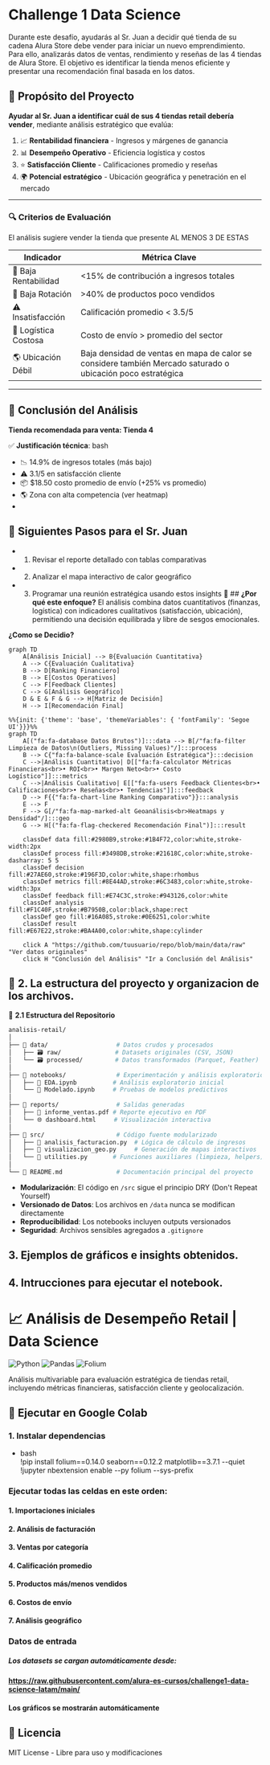 # Challenge 1 Data Science
Durante este desafío, ayudarás al Sr. Juan a decidir qué tienda de su cadena Alura Store debe vender para iniciar un nuevo emprendimiento. Para ello, analizarás datos de ventas, rendimiento y reseñas de las 4 tiendas de Alura Store. El objetivo es identificar la tienda menos eficiente y presentar una recomendación final basada en los datos.
 ## 🎯 **Propósito del Proyecto**

 **Ayudar al Sr. Juan a identificar cuál de sus 4 tiendas retail debería vender**, mediante análisis estratégico que evalúa:

1. 📈 **Rentabilidad financiera** - Ingresos y márgenes de ganancia
2. 📊 **Desempeño Operativo** - Eficiencia logística y costos
3. ⭐ **Satisfacción Cliente** - Calificaciones promedio y reseñas
4. 🌍 **Potencial estratégico** - Ubicación geográfica y penetración en el mercado

---

### 🔍 **Criterios de Evaluación**
El análisis sugiere vender la tienda que presente AL MENOS 3 DE ESTAS

| Indicador               | Métrica Clave                          | 
|-------------------------|----------------------------------------|
| 🔴 Baja Rentabilidad    | <15% de contribución a ingresos totales |
| 🚫 Baja Rotación        | >40% de productos poco vendidos        |
| ⚠️ Insatisfacción       | Calificación promedio < 3.5/5          |
| 📍 Logística Costosa    | Costo de envío > promedio del sector    |
| 🌎 Ubicación Débil      | Baja densidad de ventas en mapa de calor se considere también Mercado saturado o ubicación poco estratégica|

---

## 📌 **Conclusión del Análisis** 
**Tienda recomendada para venta: Tienda 4**  

✅ **Justificación técnica**:
bash
- 📉 14.9% de ingresos totales (más bajo)
- ⚠️ 3.1/5 en satisfacción cliente 
- 📦 $18.50 costo promedio de envío (+25% vs promedio)
- 🌎 Zona con alta competencia (ver heatmap)
- 
## 📄 **Siguientes Pasos para el Sr. Juan**
- 1. Revisar el reporte detallado con tablas comparativas
- 2. Analizar el mapa interactivo de calor geográfico
- 3. Programar una reunión estratégica usando estos insights 
🔗 ## **¿Por qué este enfoque?**
El análisis combina datos cuantitativos (finanzas, logística) con indicadores cualitativos (satisfacción, ubicación), permitiendo una decisión equilibrada y libre de sesgos emocionales.

**¿Como se Decidio?**

``` mermaid
graph TD
    A[Análisis Inicial] --> B{Evaluación Cuantitativa}
    A --> C{Evaluación Cualitativa}
    B --> D[Ranking Financiero]
    B --> E[Costos Operativos]
    C --> F[Feedback Clientes]
    C --> G[Análisis Geográfico]
    D & E & F & G --> H[Matriz de Decisión]
    H --> I[Recomendación Final]
```

```mermaid
%%{init: {'theme': 'base', 'themeVariables': { 'fontFamily': 'Segoe UI'}}}%%
graph TD
    A[("fa:fa-database Datos Brutos")]:::data --> B[/"fa:fa-filter Limpieza de Datos\n(Outliers, Missing Values)"/]:::process
    B --> C{"fa:fa-balance-scale Evaluación Estratégica"}:::decision
    C -->|Análisis Cuantitativo| D[["fa:fa-calculator Métricas Financieras<br>• ROI<br>• Margen Neto<br>• Costo Logístico"]]:::metrics
    C -->|Análisis Cualitativo| E[["fa:fa-users Feedback Clientes<br>• Calificaciones<br>• Reseñas<br>• Tendencias"]]:::feedback
    D --> F{{"fa:fa-chart-line Ranking Comparativo"}}:::analysis
    E --> F
    F --> G[/"fa:fa-map-marked-alt Geoanálisis<br>Heatmaps y Densidad"/]:::geo
    G --> H[("fa:fa-flag-checkered Recomendación Final")]:::result

    classDef data fill:#2980B9,stroke:#1B4F72,color:white,stroke-width:2px
    classDef process fill:#3498DB,stroke:#21618C,color:white,stroke-dasharray: 5 5
    classDef decision fill:#27AE60,stroke:#196F3D,color:white,shape:rhombus
    classDef metrics fill:#8E44AD,stroke:#6C3483,color:white,stroke-width:3px
    classDef feedback fill:#E74C3C,stroke:#943126,color:white
    classDef analysis fill:#F1C40F,stroke:#B7950B,color:black,shape:rect
    classDef geo fill:#16A085,stroke:#0E6251,color:white
    classDef result fill:#E67E22,stroke:#BA4A00,color:white,shape:cylinder

    click A "https://github.com/tuusuario/repo/blob/main/data/raw" "Ver datos originales"
    click H "Conclusión del Análisis" "Ir a Conclusión del Análisis"
```
## 📂 **2. La estructura del proyecto y organizacion de los archivos.**
 📁 **2.1 Estructura del Repositorio**

``` bash
analisis-retail/
│
├── 📂 data/                   # Datos crudos y procesados
│   ├── 🗃️ raw/               # Datasets originales (CSV, JSON)
│   └── 🗃️ processed/         # Datos transformados (Parquet, Feather)
│
├── 📂 notebooks/              # Experimentación y análisis exploratorio
│   ├── 📘 EDA.ipynb          # Análisis exploratorio inicial
│   └── 📘 Modelado.ipynb     # Pruebas de modelos predictivos
│
├── 📂 reports/                # Salidas generadas
│   ├── 📄 informe_ventas.pdf # Reporte ejecutivo en PDF
│   └── 🌐 dashboard.html     # Visualización interactiva
│
├── 📂 src/                    # Código fuente modularizado
│   ├── 🐍 analisis_facturacion.py  # Lógica de cálculo de ingresos
│   ├── 🐍 visualizacion_geo.py     # Generación de mapas interactivos
│   └── 🐍 utilities.py       # Funciones auxiliares (limpieza, helpers)
│
└── 📄 README.md               # Documentación principal del proyecto
```
- **Modularización**: El código en `/src` sigue el principio DRY (Don't Repeat Yourself)
- **Versionado de Datos**: Los archivos en `/data` nunca se modifican directamente
- **Reproducibilidad**: Los notebooks incluyen outputs versionados
- **Seguridad**: Archivos sensibles agregados a `.gitignore`

## 3. Ejemplos de gráficos  e insights obtenidos.

## 4. Intrucciones  para  ejecutar el notebook.
# 📈 Análisis de Desempeño Retail | Data Science

![Python](https://img.shields.io/badge/Python-3.9%2B-3776AB?logo=python)
![Pandas](https://img.shields.io/badge/Pandas-2.0-blue?logo=pandas)
![Folium](https://img.shields.io/badge/Folium-0.14-green?logo=folium)

Análisis multivariable para evaluación estratégica de tiendas retail, incluyendo métricas financieras, satisfacción cliente y geolocalización.

## 🚀 Ejecutar en Google Colab

### 1. Instalar dependencias
- bash  
!pip install folium==0.14.0 seaborn==0.12.2 matplotlib==3.7.1 --quiet
!jupyter nbextension enable --py folium --sys-prefix

### Ejecutar todas las celdas en este orden:
#### 1. Importaciones iniciales
####  2. Análisis de facturación
####  3. Ventas por categoría
####  4. Calificación promedio
####  5. Productos más/menos vendidos
####  6. Costos de envío
####  7. Análisis geográfico  
### Datos de entrada
#####  Los datasets se cargan automáticamente desde:
####  https://raw.githubusercontent.com/alura-es-cursos/challenge1-data-science-latam/main/

####  Los gráficos se mostrarán automáticamente

## 📄 Licencia
MIT License - Libre para uso y modificaciones


